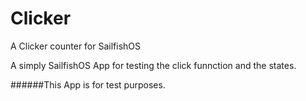# Clicker
A Clicker counter for SailfishOS

A simply SailfishOS App for testing the click funnction and the states.

######This App is for test purposes.
